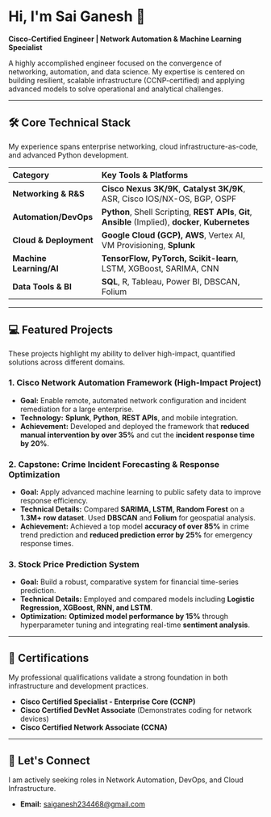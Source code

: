 # Hi, I'm Sai Ganesh 👋

**Cisco-Certified Engineer | Network Automation & Machine Learning Specialist**

A highly accomplished engineer focused on the convergence of networking, automation, and data science. My expertise is centered on building resilient, scalable infrastructure (CCNP-certified) and applying advanced models to solve operational and analytical challenges.

---

## 🛠️ Core Technical Stack

My experience spans enterprise networking, cloud infrastructure-as-code, and advanced Python development.

| Category | Key Tools & Platforms |
| :--- | :--- |
| **Networking & R&S** | **Cisco Nexus 3K/9K**, **Catalyst 3K/9K**, ASR, Cisco IOS/NX-OS, BGP, OSPF |
| **Automation/DevOps** | **Python**, Shell Scripting, **REST APIs**, **Git**, **Ansible** (Implied), **docker**, **Kubernetes** |
| **Cloud & Deployment** | **Google Cloud (GCP), AWS**, Vertex AI, VM Provisioning, **Splunk** |
| **Machine Learning/AI** | **TensorFlow, PyTorch, Scikit-learn**, LSTM, XGBoost, SARIMA, CNN |
| **Data Tools & BI** | **SQL**, R, Tableau, Power BI, DBSCAN, Folium |

---

## 💻 Featured Projects

These projects highlight my ability to deliver high-impact, quantified solutions across different domains.

### 1. Cisco Network Automation Framework (High-Impact Project)

* **Goal:** Enable remote, automated network configuration and incident remediation for a large enterprise.
* **Technology:** **Splunk**, **Python**, **REST APIs**, and mobile integration.
* **Achievement:** Developed and deployed the framework that **reduced manual intervention by over 35%** and cut the **incident response time by 20%**.

### 2. Capstone: Crime Incident Forecasting & Response Optimization

* **Goal:** Apply advanced machine learning to public safety data to improve response efficiency.
* **Technical Details:** Compared **SARIMA, LSTM, Random Forest** on a **1.3M+ row dataset**. Used **DBSCAN** and **Folium** for geospatial analysis.
* **Achievement:** Achieved a top model **accuracy of over 85%** in crime trend prediction and **reduced prediction error by 25%** for emergency response times.

### 3. Stock Price Prediction System

* **Goal:** Build a robust, comparative system for financial time-series prediction.
* **Technical Details:** Employed and compared models including **Logistic Regression, XGBoost, RNN, and LSTM**.
* **Optimization:** **Optimized model performance by 15%** through hyperparameter tuning and integrating real-time **sentiment analysis**.

---

## 🏅 Certifications

My professional qualifications validate a strong foundation in both infrastructure and development practices.

* **Cisco Certified Specialist - Enterprise Core (CCNP)**
* **Cisco Certified DevNet Associate** (Demonstrates coding for network devices)
* **Cisco Certified Network Associate (CCNA)**

---

## 🤝 Let's Connect

I am actively seeking roles in Network Automation, DevOps, and Cloud Infrastructure.

* **Email:** saiganesh234468@gmail.com
